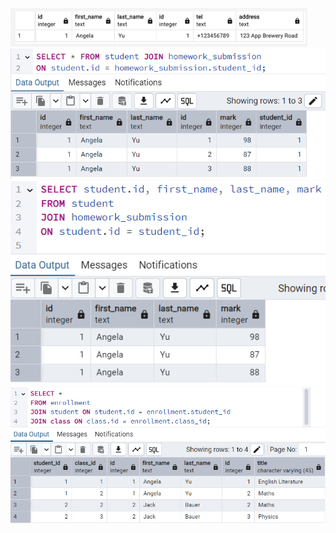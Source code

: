 ![SQL JOIN ("Inner Join")](image.png)
![Joining student table with homework_submission table](image-1.png)
![Joining student table with homework_submission table, choosing to display particular fields only](image-2.png)
![Joining tables with Many-to-Many relationships ](image-3.png)